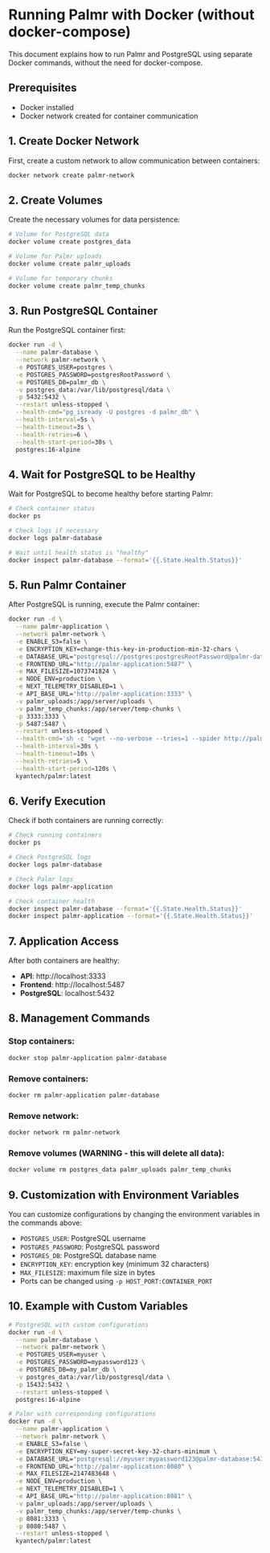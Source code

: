 # Running Palmr with Docker (without docker-compose)

This document explains how to run Palmr and PostgreSQL using separate Docker commands, without the need for docker-compose.

## Prerequisites

- Docker installed
- Docker network created for container communication

## 1. Create Docker Network

First, create a custom network to allow communication between containers:

```bash
docker network create palmr-network
```

## 2. Create Volumes

Create the necessary volumes for data persistence:

```bash
# Volume for PostgreSQL data
docker volume create postgres_data

# Volume for Palmr uploads
docker volume create palmr_uploads

# Volume for temporary chunks
docker volume create palmr_temp_chunks
```

## 3. Run PostgreSQL Container

Run the PostgreSQL container first:

```bash
docker run -d \
  --name palmr-database \
  --network palmr-network \
  -e POSTGRES_USER=postgres \
  -e POSTGRES_PASSWORD=postgresRootPassword \
  -e POSTGRES_DB=palmr_db \
  -v postgres_data:/var/lib/postgresql/data \
  -p 5432:5432 \
  --restart unless-stopped \
  --health-cmd="pg_isready -U postgres -d palmr_db" \
  --health-interval=5s \
  --health-timeout=3s \
  --health-retries=6 \
  --health-start-period=30s \
  postgres:16-alpine
```

## 4. Wait for PostgreSQL to be Healthy

Wait for PostgreSQL to become healthy before starting Palmr:

```bash
# Check container status
docker ps

# Check logs if necessary
docker logs palmr-database

# Wait until health status is "healthy"
docker inspect palmr-database --format='{{.State.Health.Status}}'
```

## 5. Run Palmr Container

After PostgreSQL is running, execute the Palmr container:

```bash
docker run -d \
  --name palmr-application \
  --network palmr-network \
  -e ENABLE_S3=false \
  -e ENCRYPTION_KEY=change-this-key-in-production-min-32-chars \
  -e DATABASE_URL="postgresql://postgres:postgresRootPassword@palmr-database:5432/palmr_db?schema=public" \
  -e FRONTEND_URL="http://palmr-application:5487" \
  -e MAX_FILESIZE=1073741824 \
  -e NODE_ENV=production \
  -e NEXT_TELEMETRY_DISABLED=1 \
  -e API_BASE_URL="http://palmr-application:3333" \
  -v palmr_uploads:/app/server/uploads \
  -v palmr_temp_chunks:/app/server/temp-chunks \
  -p 3333:3333 \
  -p 5487:5487 \
  --restart unless-stopped \
  --health-cmd='sh -c "wget --no-verbose --tries=1 --spider http://palmr-application:3333/health && wget --no-verbose --tries=1 --spider http://palmr-application:5487"' \
  --health-interval=30s \
  --health-timeout=10s \
  --health-retries=5 \
  --health-start-period=120s \
  kyantech/palmr:latest
```

## 6. Verify Execution

Check if both containers are running correctly:

```bash
# Check running containers
docker ps

# Check PostgreSQL logs
docker logs palmr-database

# Check Palmr logs
docker logs palmr-application

# Check container health
docker inspect palmr-database --format='{{.State.Health.Status}}'
docker inspect palmr-application --format='{{.State.Health.Status}}'
```

## 7. Application Access

After both containers are healthy:

- **API**: http://localhost:3333
- **Frontend**: http://localhost:5487
- **PostgreSQL**: localhost:5432

## 8. Management Commands

### Stop containers:
```bash
docker stop palmr-application palmr-database
```

### Remove containers:
```bash
docker rm palmr-application palmr-database
```

### Remove network:
```bash
docker network rm palmr-network
```

### Remove volumes (WARNING - this will delete all data):
```bash
docker volume rm postgres_data palmr_uploads palmr_temp_chunks
```

## 9. Customization with Environment Variables

You can customize configurations by changing the environment variables in the commands above:

- `POSTGRES_USER`: PostgreSQL username
- `POSTGRES_PASSWORD`: PostgreSQL password  
- `POSTGRES_DB`: PostgreSQL database name
- `ENCRYPTION_KEY`: encryption key (minimum 32 characters)
- `MAX_FILESIZE`: maximum file size in bytes
- Ports can be changed using `-p HOST_PORT:CONTAINER_PORT`

## 10. Example with Custom Variables

```bash
# PostgreSQL with custom configurations
docker run -d \
  --name palmr-database \
  --network palmr-network \
  -e POSTGRES_USER=myuser \
  -e POSTGRES_PASSWORD=mypassword123 \
  -e POSTGRES_DB=my_palmr_db \
  -v postgres_data:/var/lib/postgresql/data \
  -p 15432:5432 \
  --restart unless-stopped \
  postgres:16-alpine

# Palmr with corresponding configurations
docker run -d \
  --name palmr-application \
  --network palmr-network \
  -e ENABLE_S3=false \
  -e ENCRYPTION_KEY=my-super-secret-key-32-chars-minimum \
  -e DATABASE_URL="postgresql://myuser:mypassword123@palmr-database:5432/my_palmr_db?schema=public" \
  -e FRONTEND_URL="http://palmr-application:8080" \
  -e MAX_FILESIZE=2147483648 \
  -e NODE_ENV=production \
  -e NEXT_TELEMETRY_DISABLED=1 \
  -e API_BASE_URL="http://palmr-application:8081" \
  -v palmr_uploads:/app/server/uploads \
  -v palmr_temp_chunks:/app/server/temp-chunks \
  -p 8081:3333 \
  -p 8080:5487 \
  --restart unless-stopped \
  kyantech/palmr:latest
``` 